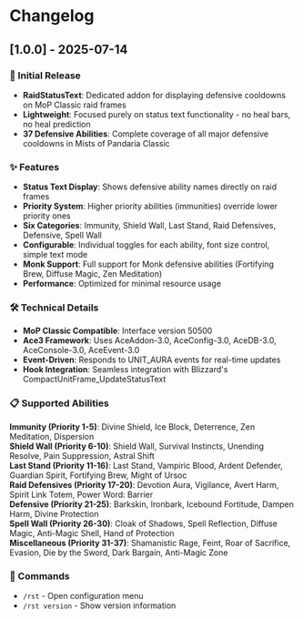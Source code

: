 # Changelog

## [1.0.0] - 2025-07-14

### 🎉 Initial Release
- **RaidStatusText**: Dedicated addon for displaying defensive cooldowns on MoP Classic raid frames
- **Lightweight**: Focused purely on status text functionality - no heal bars, no heal prediction
- **37 Defensive Abilities**: Complete coverage of all major defensive cooldowns in Mists of Pandaria Classic

### ✨ Features
- **Status Text Display**: Shows defensive ability names directly on raid frames
- **Priority System**: Higher priority abilities (immunities) override lower priority ones
- **Six Categories**: Immunity, Shield Wall, Last Stand, Raid Defensives, Defensive, Spell Wall
- **Configurable**: Individual toggles for each ability, font size control, simple text mode
- **Monk Support**: Full support for Monk defensive abilities (Fortifying Brew, Diffuse Magic, Zen Meditation)
- **Performance**: Optimized for minimal resource usage

### 🛠️ Technical Details
- **MoP Classic Compatible**: Interface version 50500
- **Ace3 Framework**: Uses AceAddon-3.0, AceConfig-3.0, AceDB-3.0, AceConsole-3.0, AceEvent-3.0
- **Event-Driven**: Responds to UNIT_AURA events for real-time updates
- **Hook Integration**: Seamless integration with Blizzard's CompactUnitFrame_UpdateStatusText

### 📋 Supported Abilities
**Immunity (Priority 1-5)**: Divine Shield, Ice Block, Deterrence, Zen Meditation, Dispersion  
**Shield Wall (Priority 6-10)**: Shield Wall, Survival Instincts, Unending Resolve, Pain Suppression, Astral Shift  
**Last Stand (Priority 11-16)**: Last Stand, Vampiric Blood, Ardent Defender, Guardian Spirit, Fortifying Brew, Might of Ursoc  
**Raid Defensives (Priority 17-20)**: Devotion Aura, Vigilance, Avert Harm, Spirit Link Totem, Power Word: Barrier  
**Defensive (Priority 21-25)**: Barkskin, Ironbark, Icebound Fortitude, Dampen Harm, Divine Protection  
**Spell Wall (Priority 26-30)**: Cloak of Shadows, Spell Reflection, Diffuse Magic, Anti-Magic Shell, Hand of Protection  
**Miscellaneous (Priority 31-37)**: Shamanistic Rage, Feint, Roar of Sacrifice, Evasion, Die by the Sword, Dark Bargain, Anti-Magic Zone

### 💬 Commands
- `/rst` - Open configuration menu
- `/rst version` - Show version information

